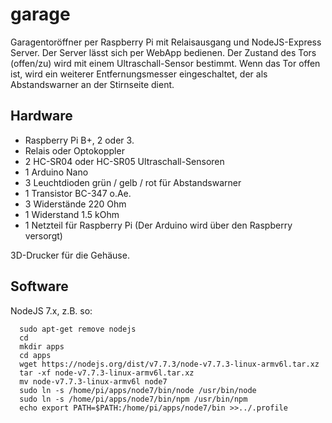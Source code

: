 # garage

Garagentoröffner per Raspberry Pi mit Relaisausgang und NodeJS-Express Server.
Der Server lässt sich per WebApp bedienen. Der Zustand des Tors (offen/zu) wird mit
einem Ultraschall-Sensor bestimmt. Wenn das Tor offen ist, wird ein weiterer Entfernungsmesser
eingeschaltet, der als Abstandswarner an der Stirnseite dient.

## Hardware

* Raspberry Pi B+, 2 oder 3.
* Relais oder Optokoppler
* 2 HC-SR04 oder HC-SR05 Ultraschall-Sensoren
* 1 Arduino Nano
* 3 Leuchtdioden grün / gelb / rot für Abstandswarner
* 1 Transistor BC-347 o.Ae.
* 3 Widerstände 220 Ohm
* 1 Widerstand 1.5 kOhm
* 1 Netzteil für Raspberry Pi (Der Arduino wird über den Raspberry versorgt)

3D-Drucker für die Gehäuse.

## Software

NodeJS 7.x, z.B. so:

      sudo apt-get remove nodejs
      cd
      mkdir apps
      cd apps
      wget https://nodejs.org/dist/v7.7.3/node-v7.7.3-linux-armv6l.tar.xz
      tar -xf node-v7.7.3-linux-armv6l.tar.xz
      mv node-v7.7.3-linux-armv6l node7
      sudo ln -s /home/pi/apps/node7/bin/node /usr/bin/node
      sudo ln -s /home/pi/apps/node7/bin/npm /usr/bin/npm
      echo export PATH=$PATH:/home/pi/apps/node7/bin >>../.profile

